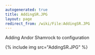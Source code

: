 ```yaml
---
autogenerated: true
title: AddingSR.JPG
layout: page
redirect_from: /wiki/File:AddingSR.JPG
---
```


Adding Andor Shamrock to configuration

{% include img src="AddingSR.JPG" %}

